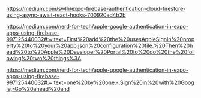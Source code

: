 https://medium.com/swlh/expo-firebase-authentication-cloud-firestore-using-async-await-react-hooks-700920ad4b2b

https://medium.com/nerd-for-tech/apple-google-authentication-in-expo-apps-using-firebase-997125440032#:~:text=First%20add%20the%20usesAppleSignIn%20property%20to%20your%20app.json%20configuration%20file.%20Then%20head%20to%20Apple%20Developer%20Portal%20to%20do%20the%20following%20two%20things%3A

<!-- !!!!!!!!!!!!!!!!!!!!!!!!!!!!!!!!!!!!!!!!!!!!!!!! -->

https://medium.com/nerd-for-tech/apple-google-authentication-in-expo-apps-using-firebase-997125440032#:~:text=one%20by%20one.-,Sign%20in%20with%20Google,-Go%20ahead%20and
